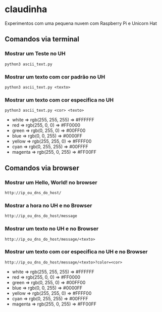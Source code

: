 # claudinha
Experimentos com uma pequena nuvem com Raspberry Pi e Unicorn Hat

## Comandos via terminal

### Mostrar um Teste no UH
`python3 ascii_text.py`

### Mostrar um texto com cor padrão no UH
`python3 ascii_text.py <texto>`

### Mostrar um texto com cor especifica no UH
`python3 ascii_text.py <cor> <texto>`

- white => rgb(255, 255, 255) => #FFFFFF
- red => rgb(255, 0, 0) => #FF0000
- green => rgb(0, 255, 0) => #00FF00
- blue => rgb(0, 0, 255) => #0000FF
- yellow => rgb(255, 255, 0) => #FFFF00
- cyan => rgb(0, 255, 255) => #00FFFF
- magenta => rgb(255, 0, 255) => #FF00FF

## Comandos via browser

### Mostrar um Hello, World! no browser
`http://ip_ou_dns_do_host/`

### Mostrar a hora no UH e no Browser
`http://ip_ou_dns_do_host/message`

### Mostrar um texto no UH e no Browser
`http://ip_ou_dns_do_host/message/<texto>`

### Mostrar um texto com cor especifica no UH e no Browser

`http://ip_ou_dns_do_host/message/<texto>?color=<cor>`

- white => rgb(255, 255, 255) => #FFFFFF
- red => rgb(255, 0, 0) => #FF0000
- green => rgb(0, 255, 0) => #00FF00
- blue => rgb(0, 0, 255) => #0000FF
- yellow => rgb(255, 255, 0) => #FFFF00
- cyan => rgb(0, 255, 255) => #00FFFF
- magenta => rgb(255, 0, 255) => #FF00FF
